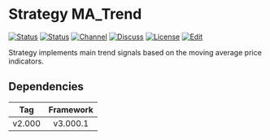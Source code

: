# Strategy MA_Trend

[![Status][gha-image-check-master]][gha-link-check-master]
[![Status][gha-image-compile-master]][gha-link-compile-master]
[![Channel][tg-channel-image]][tg-channel-link]
[![Discuss][gh-discuss-badge]][gh-discuss-link]
[![License][license-image]][license-link]
[![Edit][gh-edit-badge]][gh-edit-link]

Strategy implements main trend signals based on the moving average price indicators.

## Dependencies

| Tag      | Framework |
|:--------:|:---------:|
| v2.000   | v3.000.1  |

<!-- Named links -->

[gh-discuss-badge]: https://img.shields.io/badge/Discussions-Q&A-blue.svg?logo=github
[gh-discuss-link]: https://github.com/EA31337/EA31337-Strategies/discussions

[gh-edit-badge]: https://img.shields.io/badge/GitHub-edit-purple.svg?logo=github
[gh-edit-link]: https://github.dev/EA31337/Strategy-MA_Trend

[gha-link-check-master]: https://github.com/EA31337/Strategy-MA_Trend/actions?query=workflow:Check+branch%3Amaster
[gha-image-check-master]: https://github.com/EA31337/Strategy-MA_Trend/workflows/Check/badge.svg?branch=master
[gha-link-compile-master]: https://github.com/EA31337/Strategy-MA_Trend/actions?query=workflow:Compile+branch%3Amaster
[gha-image-compile-master]: https://github.com/EA31337/Strategy-MA_Trend/workflows/Compile/badge.svg?branch=master

[tg-channel-image]: https://img.shields.io/badge/Telegram-join-0088CC.svg?logo=telegram
[tg-channel-link]: https://t.me/EA31337

[license-image]: https://img.shields.io/github/license/EA31337/EA31337-Strategies.svg
[license-link]: https://tldrlegal.com/license/gnu-general-public-license-v3-(gpl-3)
